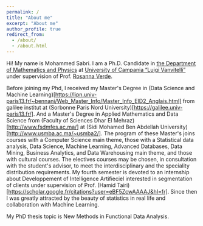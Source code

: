 ```yaml
---
permalink: /
title: "About me"
excerpt: "About me"
author_profile: true
redirect_from: 
  - /about/
  - /about.html
---
```


Hi! My name is Mohammed Sabri. I am a Ph.D. Candidate in [the Department of Mathematics and Physics](https://www.matfis.unicampania.it/) at [University of Campania “Luigi Vanvitelli”](https://international.unicampania.it/index.php/en/) under supervision of Prof. [Rosanna Verde](https://www.researchgate.net/profile/Rosanna_Verde).

Before joining my Phd, I received my Master's Degree in (Data Science and Machine Learning)[https://lipn.univ-paris13.fr/~bennani/Web_Master_Info/Master_Info_EID2_Anglais.html] from galilee institut at (Sorbonne Paris Nord University)[https://galilee.univ-paris13.fr/]. And a Master's Degree in Applied Mathematics and Data Science from (Faculty of Sciences Dhar El Mehraz)[http://www.fsdmfes.ac.ma/] at (Sidi Mohamed Ben Abdellah University)[http://www.usmba.ac.ma/~usmba2/]. The program of these Master's joins courses with a Computer Science main theme, those with a Statistical data analysis, Data Science, Machine Learning, Advanced Databases, Data Mining, Business Analytics, and Data Warehousing main theme, and those with cultural courses. The electives courses may be chosen, in consultation with the student's advisor, to meet the interdisciplinary  and the speciality distribution requirements. My fourth semester is devoted to an internship about Developpement of Intelligence Artifieciel interested in segmentation of clients under supervision of Prof. (Hamid Tairi)[https://scholar.google.fr/citations?user=eBF5ZcwAAAAJ&hl=fr]. Since then I was greatly attracted by the beauty of statistics in real life and collaboration with Machine Learning.

My PhD thesis topic is New Methods in Functional Data Analysis. 
